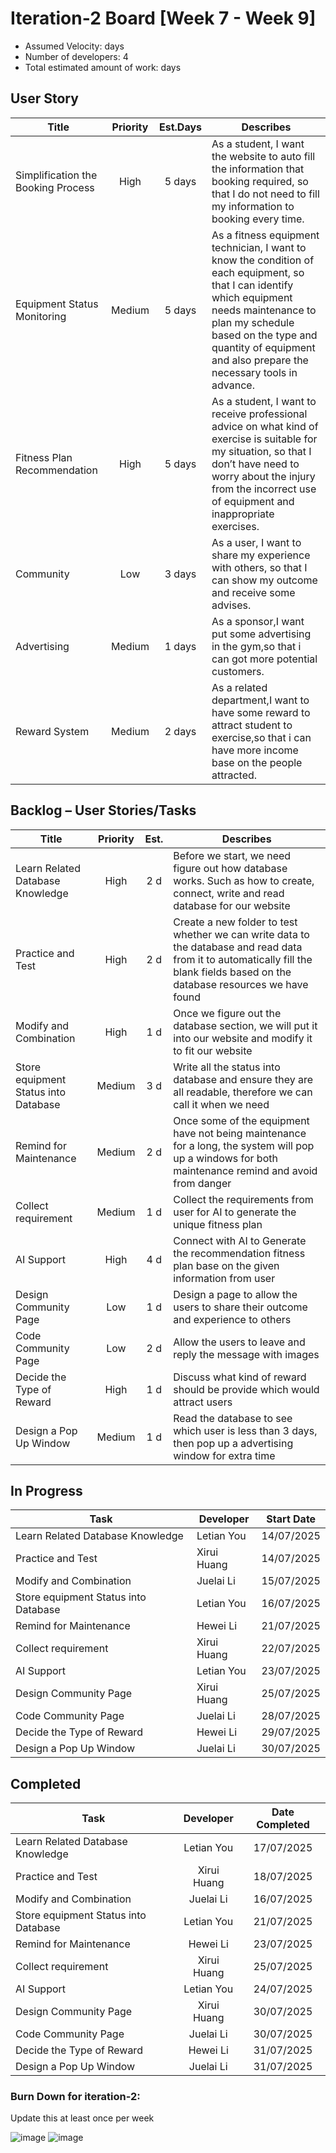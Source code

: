 # Iteration-2 Board [Week 7 - Week 9] 

* Assumed Velocity:  days
* Number of developers: 4
* Total estimated amount of work:  days
## User Story
| Title                              | Priority | Est.Days      | Describes                                |
| ---------------------------------- | :------: | :---------:   | ---------------------------------------- |
| Simplification the Booking Process | High     | 5 days        | As a student, I want the website to auto fill the information that booking required, so that I do not need to fill my information to booking every time. |
| Equipment Status Monitoring        | Medium   | 5 days        | As a fitness equipment technician, I want to know the condition of each equipment, so that I can identify which equipment needs maintenance to plan my schedule based on the type and quantity of equipment and also prepare the necessary tools in advance.  |
| Fitness Plan Recommendation        | High     | 5 days        |  As a student, I want to receive professional advice on what kind of exercise is suitable for my situation, so that I don’t have need to worry about the injury from the incorrect use of equipment and inappropriate exercises.   |
| Community                          | Low      | 3 days        |  As a user, I want to share my experience with others, so that I can show my outcome and receive some advises. |
| Advertising                        | Medium   | 1 days        |  As a sponsor,I want put some advertising in the gym,so that i can got more potential customers. |
| Reward System                      | Medium   | 2 days        |  As a related department,I want to have some reward to attract student to exercise,so that i can have more income base on the people attracted. |
## Backlog – User Stories/Tasks

| Title                                     | Priority | Est. | Describes                            |
| ----------------------------------------- | :------: | :--: | ------------------------------------ |
| Learn Related Database Knowledge          | High     | 2 d  | Before we start, we need figure out how database works. Such as how to create, connect, write and read database for our website |
| Practice and Test                         | High     | 2 d  | Create a new folder to test whether we can write data to the database and read data from it to automatically fill the blank fields based on the database resources we have found |
| Modify and Combination                    | High     | 1 d  | Once we figure out the database section, we will put it into our website and modify it to fit our website |
| Store equipment Status into Database      | Medium   | 3 d  | Write all the status into database and ensure they are all readable, therefore we can call it when we need |
| Remind for Maintenance                    | Medium   | 2 d  | Once some of the equipment have not being maintenance for a long, the system will pop up a windows for both maintenance remind and avoid from danger |
| Collect requirement                       | Medium   | 1 d  | Collect the requirements from user for AI to generate the unique fitness plan |
| AI Support                                | High     | 4 d  | Connect with AI to Generate the recommendation fitness plan base on the given information from user |
| Design Community Page                     | Low      | 1 d  | Design a page to allow the users to share their outcome and experience to others |
| Code Community Page                       | Low      | 2 d  | Allow the users to leave and reply the message with images |
| Decide the Type of Reward                 | High     | 1 d  | Discuss what kind of reward should be provide which would attract users |
| Design a Pop Up Window                    | Medium   | 1 d  | Read the database to see which user is less than 3 days, then pop up a advertising window for extra time |

## In Progress

| Task                                      | Developer      | Start Date    |
| ----------------------------------------- | -------------- | ------------- |
|  Learn Related Database Knowledge         |  Letian You    |  14/07/2025   |
|  Practice and Test                        |  Xirui Huang   |  14/07/2025   |
|  Modify and Combination                   |  Juelai Li     |  15/07/2025   |
|  Store equipment Status into Database     |  Letian You    |  16/07/2025   |
|  Remind for Maintenance                   |  Hewei Li      |  21/07/2025   |
|  Collect requirement                      |  Xirui Huang   |  22/07/2025   |
|  AI Support                               |  Letian You    |  23/07/2025   |
|  Design Community Page                    |  Xirui Huang   |  25/07/2025   |
|  Code Community Page                      |  Juelai Li     |  28/07/2025   |
|  Decide the Type of Reward                |  Hewei Li      |  29/07/2025   |
|  Design a Pop Up Window                   |  Juelai Li     |  30/07/2025   |




## Completed
| Task                                      | Developer      | Date Completed |
| ----------------------------------------- | :------------: | :------------: |
|  Learn Related Database Knowledge         |  Letian You    |  17/07/2025    |
|  Practice and Test                        |  Xirui Huang   |  18/07/2025    |
|  Modify and Combination                   |  Juelai Li     |  16/07/2025    |
|  Store equipment Status into Database     |  Letian You    |  21/07/2025    |
|  Remind for Maintenance                   |  Hewei Li      |  23/07/2025    |
|  Collect requirement                      |  Xirui Huang   |  25/07/2025    |
|  AI Support                               |  Letian You    |  24/07/2025    |
|  Design Community Page                    |  Xirui Huang   |  30/07/2025    |
|  Code Community Page                      |  Juelai Li     |  30/07/2025    |
|  Decide the Type of Reward                |  Hewei Li      |  31/07/2025    |
|  Design a Pop Up Window                   |  Juelai Li     |  31/07/2025    |

### Burn Down for iteration-2:
Update this at least once per week

<img alt="image" src="https://github.com/user-attachments/assets/4d694c3d-48c2-4ead-b4aa-0cc680eb84c0" />

<img alt="image" src="https://github.com/user-attachments/assets/0a26e6c8-3964-4cbc-b019-89984f4a71e9" />

